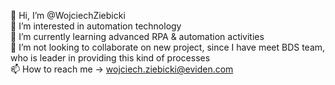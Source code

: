 👋 Hi, I’m @WojciechZiebicki<br>
👀 I’m interested in automation technology<br>
🌱 I’m currently learning advanced RPA & automation activities <br>
💞️ I’m not looking to collaborate on new project, since I have meet BDS team, who is leader in providing this kind of processes<br>
📫 How to reach me -> wojciech.ziebicki@eviden.com<br>

<!---
WojciechZiebicki/WojciechZiebicki is a ✨ special ✨ repository because its `README.md` (this file) appears on your GitHub profile.
You can click the Preview link to take a look at your changes.
--->
